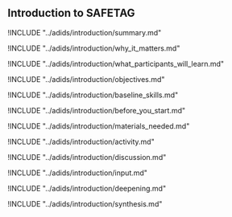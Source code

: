 
##  Introduction to SAFETAG

!INCLUDE "../adids/introduction/summary.md"

<!-- Why The Topic Matters -->

!INCLUDE "../adids/introduction/why_it_matters.md"

<!--  What Participants Will Learn -->

!INCLUDE "../adids/introduction/what_participants_will_learn.md"

<!-- Objectives {.sidebar} -->

!INCLUDE "../adids/introduction/objectives.md"

<!-- Baseline Skills -->

!INCLUDE "../adids/introduction/baseline_skills.md"

<!-- Before you Start -->

!INCLUDE "../adids/introduction/before_you_start.md"

<!-- Materials Needed -->

!INCLUDE "../adids/introduction/materials_needed.md"

<!--Activity {.activity} -->

!INCLUDE "../adids/introduction/activity.md"

<!--Discussion -->

!INCLUDE "../adids/introduction/discussion.md"

<!-- Input -->

!INCLUDE "../adids/introduction/input.md"

<!-- Deepening -->

!INCLUDE "../adids/introduction/deepening.md"

<!--Synthesis {.synthesis} -->

!INCLUDE "../adids/introduction/synthesis.md"
